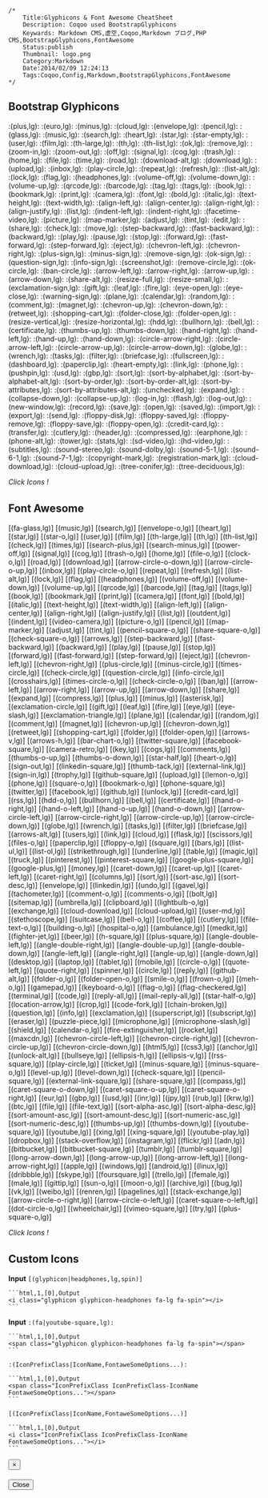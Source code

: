 	/*
		Title:Glyphicons & Font Awesome CheatSheet
		Description: Coqoo used BootstrapGlyphicons
		Keywards: Markdown CMS,虚空,Coqoo,Markdown ブログ,PHP CMS,BootstrapGlyphicons,FontAwesome
		Status:publish
		Thumbnail: logo.png
		Category:Markdown
		Date:2014/02/09 12:24:13
		Tags:Coqoo,Config,Markdown,BootstrapGlyphicons,FontAwesome
	*/

## Bootstrap Glyphicons

:(plus,lg):
:(euro,lg):
:(minus,lg):
:(cloud,lg):
:(envelope,lg):
:(pencil,lg):
:(glass,lg):
:(music,lg):
:(search,lg):
:(heart,lg):
:(star,lg):
:(star-empty,lg):
:(user,lg):
:(film,lg):
:(th-large,lg):
:(th,lg):
:(th-list,lg):
:(ok,lg):
:(remove,lg):
:(zoom-in,lg):
:(zoom-out,lg):
:(off,lg):
:(signal,lg):
:(cog,lg):
:(trash,lg):
:(home,lg):
:(file,lg):
:(time,lg):
:(road,lg):
:(download-alt,lg):
:(download,lg):
:(upload,lg):
:(inbox,lg):
:(play-circle,lg):
:(repeat,lg):
:(refresh,lg):
:(list-alt,lg):
:(lock,lg):
:(flag,lg):
:(headphones,lg):
:(volume-off,lg):
:(volume-down,lg):
:(volume-up,lg):
:(qrcode,lg):
:(barcode,lg):
:(tag,lg):
:(tags,lg):
:(book,lg):
:(bookmark,lg):
:(print,lg):
:(camera,lg):
:(font,lg):
:(bold,lg):
:(italic,lg):
:(text-height,lg):
:(text-width,lg):
:(align-left,lg):
:(align-center,lg):
:(align-right,lg):
:(align-justify,lg):
:(list,lg):
:(indent-left,lg):
:(indent-right,lg):
:(facetime-video,lg):
:(picture,lg):
:(map-marker,lg):
:(adjust,lg):
:(tint,lg):
:(edit,lg):
:(share,lg):
:(check,lg):
:(move,lg):
:(step-backward,lg):
:(fast-backward,lg):
:(backward,lg):
:(play,lg):
:(pause,lg):
:(stop,lg):
:(forward,lg):
:(fast-forward,lg):
:(step-forward,lg):
:(eject,lg):
:(chevron-left,lg):
:(chevron-right,lg):
:(plus-sign,lg):
:(minus-sign,lg):
:(remove-sign,lg):
:(ok-sign,lg):
:(question-sign,lg):
:(info-sign,lg):
:(screenshot,lg):
:(remove-circle,lg):
:(ok-circle,lg):
:(ban-circle,lg):
:(arrow-left,lg):
:(arrow-right,lg):
:(arrow-up,lg):
:(arrow-down,lg):
:(share-alt,lg):
:(resize-full,lg):
:(resize-small,lg):
:(exclamation-sign,lg):
:(gift,lg):
:(leaf,lg):
:(fire,lg):
:(eye-open,lg):
:(eye-close,lg):
:(warning-sign,lg):
:(plane,lg):
:(calendar,lg):
:(random,lg):
:(comment,lg):
:(magnet,lg):
:(chevron-up,lg):
:(chevron-down,lg):
:(retweet,lg):
:(shopping-cart,lg):
:(folder-close,lg):
:(folder-open,lg):
:(resize-vertical,lg):
:(resize-horizontal,lg):
:(hdd,lg):
:(bullhorn,lg):
:(bell,lg):
:(certificate,lg):
:(thumbs-up,lg):
:(thumbs-down,lg):
:(hand-right,lg):
:(hand-left,lg):
:(hand-up,lg):
:(hand-down,lg):
:(circle-arrow-right,lg):
:(circle-arrow-left,lg):
:(circle-arrow-up,lg):
:(circle-arrow-down,lg):
:(globe,lg):
:(wrench,lg):
:(tasks,lg):
:(filter,lg):
:(briefcase,lg):
:(fullscreen,lg):
:(dashboard,lg):
:(paperclip,lg):
:(heart-empty,lg):
:(link,lg):
:(phone,lg):
:(pushpin,lg):
:(usd,lg):
:(gbp,lg):
:(sort,lg):
:(sort-by-alphabet,lg):
:(sort-by-alphabet-alt,lg):
:(sort-by-order,lg):
:(sort-by-order-alt,lg):
:(sort-by-attributes,lg):
:(sort-by-attributes-alt,lg):
:(unchecked,lg):
:(expand,lg):
:(collapse-down,lg):
:(collapse-up,lg):
:(log-in,lg):
:(flash,lg):
:(log-out,lg):
:(new-window,lg):
:(record,lg):
:(save,lg):
:(open,lg):
:(saved,lg):
:(import,lg):
:(export,lg):
:(send,lg):
:(floppy-disk,lg):
:(floppy-saved,lg):
:(floppy-remove,lg):
:(floppy-save,lg):
:(floppy-open,lg):
:(credit-card,lg):
:(transfer,lg):
:(cutlery,lg):
:(header,lg):
:(compressed,lg):
:(earphone,lg):
:(phone-alt,lg):
:(tower,lg):
:(stats,lg):
:(sd-video,lg):
:(hd-video,lg):
:(subtitles,lg):
:(sound-stereo,lg):
:(sound-dolby,lg):
:(sound-5-1,lg):
:(sound-6-1,lg):
:(sound-7-1,lg):
:(copyright-mark,lg):
:(registration-mark,lg):
:(cloud-download,lg):
:(cloud-upload,lg):
:(tree-conifer,lg):
:(tree-deciduous,lg):


<p class="text-center"><i class="fa fa-arrow-up fa-3x"></i></p>
<h6 class="text-center" style="margin-top:0px;"> Click Icons ! </h6>


## Font Awesome

[(fa-glass,lg)]
[(music,lg)]
[(search,lg)]
[(envelope-o,lg)]
[(heart,lg)]
[(star,lg)]
[(star-o,lg)]
[(user,lg)]
[(film,lg)]
[(th-large,lg)]
[(th,lg)]
[(th-list,lg)]
[(check,lg)]
[(times,lg)]
[(search-plus,lg)]
[(search-minus,lg)]
[(power-off,lg)]
[(signal,lg)]
[(cog,lg)]
[(trash-o,lg)]
[(home,lg)]
[(file-o,lg)]
[(clock-o,lg)]
[(road,lg)]
[(download,lg)]
[(arrow-circle-o-down,lg)]
[(arrow-circle-o-up,lg)]
[(inbox,lg)]
[(play-circle-o,lg)]
[(repeat,lg)]
[(refresh,lg)]
[(list-alt,lg)]
[(lock,lg)]
[(flag,lg)]
[(headphones,lg)]
[(volume-off,lg)]
[(volume-down,lg)]
[(volume-up,lg)]
[(qrcode,lg)]
[(barcode,lg)]
[(tag,lg)]
[(tags,lg)]
[(book,lg)]
[(bookmark,lg)]
[(print,lg)]
[(camera,lg)]
[(font,lg)]
[(bold,lg)]
[(italic,lg)]
[(text-height,lg)]
[(text-width,lg)]
[(align-left,lg)]
[(align-center,lg)]
[(align-right,lg)]
[(align-justify,lg)]
[(list,lg)]
[(outdent,lg)]
[(indent,lg)]
[(video-camera,lg)]
[(picture-o,lg)]
[(pencil,lg)]
[(map-marker,lg)]
[(adjust,lg)]
[(tint,lg)]
[(pencil-square-o,lg)]
[(share-square-o,lg)]
[(check-square-o,lg)]
[(arrows,lg)]
[(step-backward,lg)]
[(fast-backward,lg)]
[(backward,lg)]
[(play,lg)]
[(pause,lg)]
[(stop,lg)]
[(forward,lg)]
[(fast-forward,lg)]
[(step-forward,lg)]
[(eject,lg)]
[(chevron-left,lg)]
[(chevron-right,lg)]
[(plus-circle,lg)]
[(minus-circle,lg)]
[(times-circle,lg)]
[(check-circle,lg)]
[(question-circle,lg)]
[(info-circle,lg)]
[(crosshairs,lg)]
[(times-circle-o,lg)]
[(check-circle-o,lg)]
[(ban,lg)]
[(arrow-left,lg)]
[(arrow-right,lg)]
[(arrow-up,lg)]
[(arrow-down,lg)]
[(share,lg)]
[(expand,lg)]
[(compress,lg)]
[(plus,lg)]
[(minus,lg)]
[(asterisk,lg)]
[(exclamation-circle,lg)]
[(gift,lg)]
[(leaf,lg)]
[(fire,lg)]
[(eye,lg)]
[(eye-slash,lg)]
[(exclamation-triangle,lg)]
[(plane,lg)]
[(calendar,lg)]
[(random,lg)]
[(comment,lg)]
[(magnet,lg)]
[(chevron-up,lg)]
[(chevron-down,lg)]
[(retweet,lg)]
[(shopping-cart,lg)]
[(folder,lg)]
[(folder-open,lg)]
[(arrows-v,lg)]
[(arrows-h,lg)]
[(bar-chart-o,lg)]
[(twitter-square,lg)]
[(facebook-square,lg)]
[(camera-retro,lg)]
[(key,lg)]
[(cogs,lg)]
[(comments,lg)]
[(thumbs-o-up,lg)]
[(thumbs-o-down,lg)]
[(star-half,lg)]
[(heart-o,lg)]
[(sign-out,lg)]
[(linkedin-square,lg)]
[(thumb-tack,lg)]
[(external-link,lg)]
[(sign-in,lg)]
[(trophy,lg)]
[(github-square,lg)]
[(upload,lg)]
[(lemon-o,lg)]
[(phone,lg)]
[(square-o,lg)]
[(bookmark-o,lg)]
[(phone-square,lg)]
[(twitter,lg)]
[(facebook,lg)]
[(github,lg)]
[(unlock,lg)]
[(credit-card,lg)]
[(rss,lg)]
[(hdd-o,lg)]
[(bullhorn,lg)]
[(bell,lg)]
[(certificate,lg)]
[(hand-o-right,lg)]
[(hand-o-left,lg)]
[(hand-o-up,lg)]
[(hand-o-down,lg)]
[(arrow-circle-left,lg)]
[(arrow-circle-right,lg)]
[(arrow-circle-up,lg)]
[(arrow-circle-down,lg)]
[(globe,lg)]
[(wrench,lg)]
[(tasks,lg)]
[(filter,lg)]
[(briefcase,lg)]
[(arrows-alt,lg)]
[(users,lg)]
[(link,lg)]
[(cloud,lg)]
[(flask,lg)]
[(scissors,lg)]
[(files-o,lg)]
[(paperclip,lg)]
[(floppy-o,lg)]
[(square,lg)]
[(bars,lg)]
[(list-ul,lg)]
[(list-ol,lg)]
[(strikethrough,lg)]
[(underline,lg)]
[(table,lg)]
[(magic,lg)]
[(truck,lg)]
[(pinterest,lg)]
[(pinterest-square,lg)]
[(google-plus-square,lg)]
[(google-plus,lg)]
[(money,lg)]
[(caret-down,lg)]
[(caret-up,lg)]
[(caret-left,lg)]
[(caret-right,lg)]
[(columns,lg)]
[(sort,lg)]
[(sort-asc,lg)]
[(sort-desc,lg)]
[(envelope,lg)]
[(linkedin,lg)]
[(undo,lg)]
[(gavel,lg)]
[(tachometer,lg)]
[(comment-o,lg)]
[(comments-o,lg)]
[(bolt,lg)]
[(sitemap,lg)]
[(umbrella,lg)]
[(clipboard,lg)]
[(lightbulb-o,lg)]
[(exchange,lg)]
[(cloud-download,lg)]
[(cloud-upload,lg)]
[(user-md,lg)]
[(stethoscope,lg)]
[(suitcase,lg)]
[(bell-o,lg)]
[(coffee,lg)]
[(cutlery,lg)]
[(file-text-o,lg)]
[(building-o,lg)]
[(hospital-o,lg)]
[(ambulance,lg)]
[(medkit,lg)]
[(fighter-jet,lg)]
[(beer,lg)]
[(h-square,lg)]
[(plus-square,lg)]
[(angle-double-left,lg)]
[(angle-double-right,lg)]
[(angle-double-up,lg)]
[(angle-double-down,lg)]
[(angle-left,lg)]
[(angle-right,lg)]
[(angle-up,lg)]
[(angle-down,lg)]
[(desktop,lg)]
[(laptop,lg)]
[(tablet,lg)]
[(mobile,lg)]
[(circle-o,lg)]
[(quote-left,lg)]
[(quote-right,lg)]
[(spinner,lg)]
[(circle,lg)]
[(reply,lg)]
[(github-alt,lg)]
[(folder-o,lg)]
[(folder-open-o,lg)]
[(smile-o,lg)]
[(frown-o,lg)]
[(meh-o,lg)]
[(gamepad,lg)]
[(keyboard-o,lg)]
[(flag-o,lg)]
[(flag-checkered,lg)]
[(terminal,lg)]
[(code,lg)]
[(reply-all,lg)]
[(mail-reply-all,lg)]
[(star-half-o,lg)]
[(location-arrow,lg)]
[(crop,lg)]
[(code-fork,lg)]
[(chain-broken,lg)]
[(question,lg)]
[(info,lg)]
[(exclamation,lg)]
[(superscript,lg)]
[(subscript,lg)]
[(eraser,lg)]
[(puzzle-piece,lg)]
[(microphone,lg)]
[(microphone-slash,lg)]
[(shield,lg)]
[(calendar-o,lg)]
[(fire-extinguisher,lg)]
[(rocket,lg)]
[(maxcdn,lg)]
[(chevron-circle-left,lg)]
[(chevron-circle-right,lg)]
[(chevron-circle-up,lg)]
[(chevron-circle-down,lg)]
[(html5,lg)]
[(css3,lg)]
[(anchor,lg)]
[(unlock-alt,lg)]
[(bullseye,lg)]
[(ellipsis-h,lg)]
[(ellipsis-v,lg)]
[(rss-square,lg)]
[(play-circle,lg)]
[(ticket,lg)]
[(minus-square,lg)]
[(minus-square-o,lg)]
[(level-up,lg)]
[(level-down,lg)]
[(check-square,lg)]
[(pencil-square,lg)]
[(external-link-square,lg)]
[(share-square,lg)]
[(compass,lg)]
[(caret-square-o-down,lg)]
[(caret-square-o-up,lg)]
[(caret-square-o-right,lg)]
[(eur,lg)]
[(gbp,lg)]
[(usd,lg)]
[(inr,lg)]
[(jpy,lg)]
[(rub,lg)]
[(krw,lg)]
[(btc,lg)]
[(file,lg)]
[(file-text,lg)]
[(sort-alpha-asc,lg)]
[(sort-alpha-desc,lg)]
[(sort-amount-asc,lg)]
[(sort-amount-desc,lg)]
[(sort-numeric-asc,lg)]
[(sort-numeric-desc,lg)]
[(thumbs-up,lg)]
[(thumbs-down,lg)]
[(youtube-square,lg)]
[(youtube,lg)]
[(xing,lg)]
[(xing-square,lg)]
[(youtube-play,lg)]
[(dropbox,lg)]
[(stack-overflow,lg)]
[(instagram,lg)]
[(flickr,lg)]
[(adn,lg)]
[(bitbucket,lg)]
[(bitbucket-square,lg)]
[(tumblr,lg)]
[(tumblr-square,lg)]
[(long-arrow-down,lg)]
[(long-arrow-up,lg)]
[(long-arrow-left,lg)]
[(long-arrow-right,lg)]
[(apple,lg)]
[(windows,lg)]
[(android,lg)]
[(linux,lg)]
[(dribbble,lg)]
[(skype,lg)]
[(foursquare,lg)]
[(trello,lg)]
[(female,lg)]
[(male,lg)]
[(gittip,lg)]
[(sun-o,lg)]
[(moon-o,lg)]
[(archive,lg)]
[(bug,lg)]
[(vk,lg)]
[(weibo,lg)]
[(renren,lg)]
[(pagelines,lg)]
[(stack-exchange,lg)]
[(arrow-circle-o-right,lg)]
[(arrow-circle-o-left,lg)]
[(caret-square-o-left,lg)]
[(dot-circle-o,lg)]
[(wheelchair,lg)]
[(vimeo-square,lg)]
[(try,lg)]
[(plus-square-o,lg)]




<p class="text-center"><i class="fa fa-arrow-up fa-3x"></i></p>
<h6 class="text-center" style="margin-top:0px;"> Click Icons ! </h6>



## Custom Icons


**Input** `[(glyphicon|headphones,lg,spin)]`

	```html,1,[0],Output
	<i class="glyphicon glyphicon-headphones fa-lg fa-spin"></i>
	```

**Input** `:(fa|youtube-square,lg):`

	```html,1,[0],Output
	<span class="glyphicon glyphicon-headphones fa-lg fa-spin"></span>
	```

`:(IconPrefixClass|IconName,FontaweSomeOptions...):`

	```html,1,[0],Output
	<span class="IconPrefixClass IconPrefixClass-IconName FontaweSomeOptions..."></span>
	```
`[(IconPrefixClass|IconName,FontaweSomeOptions...)]`

	```html,1,[0],Output
	<i class="IconPrefixClass IconPrefixClass-IconName FontaweSomeOptions..."></i>
	```

<div id="icon-modal" class="modal fade">
	<div class="modal-dialog">
		<div class="modal-content">
			<div class="modal-header">
				<button type="button" class="close" data-dismiss="modal" aria-hidden="true">&times;</button>
				<h4 class="modal-title"></h4>
			</div>
			<div class="modal-body">
				<p></p>
			</div>
			<div class="modal-footer">
				<button type="button" class="btn btn-default" data-dismiss="modal">Close</button>
			</div>
		</div><!-- /.modal-content -->
	</div><!-- /.modal-dialog -->
</div><!-- /.modal -->

<script type="text/javascript">
	$(function(){
		$(".markdown").find("i,span").css({'cursor':'pointer'});
		$(".markdown").find("i,span").hover(
			function(){
				$(this).css({color:"#48fff4"});
			},
			function(){
				$(this).css({color:"#333333"});
			}
		);
		$(".markdown").find("i").click(function(){
			var name = $(this).attr('class').replace('fa fa-','').replace(' fa-lg','').replace(' fa-3x','');
			var classname = $(this).attr('class').replace(' fa-lg','').replace(' fa-3x','');
			modalbody = '<span class="'+classname+'"></span> '+'[('+name+')]&nbsp;&nbsp;&nbsp;&nbsp;<span class="'+classname+' fa-spin"></span> '+'[('+name+',spin)]<br /><span class="'+classname+' fa-lg"></span> '+'[('+name+',lg)]&nbsp;&nbsp;&nbsp;&nbsp;<span class="'+classname+' fa-lg fa-spin"></span> '+'[('+name+',lg,spin)]<br /><span class="'+classname+' fa-2x"></span> '+'[('+name+',2x)]&nbsp;&nbsp;&nbsp;&nbsp;<span class="'+classname+' fa-2x fa-spin"></span> '+'[('+name+',2x,spin)]<br /><span class="'+classname+' fa-3x"></span> '+'[('+name+',3x)]&nbsp;&nbsp;&nbsp;&nbsp;<span class="'+classname+' fa-3x fa-spin"></span> '+'[('+name+',3x,spin)]<br /><span class="'+classname+' fa-4x"></span> '+'[('+name+',4x)]&nbsp;&nbsp;&nbsp;&nbsp;<span class="'+classname+' fa-4x fa-spin"></span> '+'[('+name+',4x,spin)]<br /><span class="'+classname+' fa-5x"></span> '+'[('+name+',5x)]&nbsp;&nbsp;&nbsp;&nbsp;<span class="'+classname+' fa-5x fa-spin"></span> '+'[('+name+',5x,spin)]'

			show_modal('Bootstrap Glyphiton ' + name,modalbody);
		});

		$(".markdown").find("span").click(function(){
			var name = $(this).attr('class').replace('glyphicon glyphicon-','').replace(' fa-lg','').replace(' fa-3x','');
			var classname = $(this).attr('class').replace(' fa-lg','').replace(' fa-3x','');
			modalbody = '<p class="alert alert-warning">If use spin &amp; lg &amp; 2x &amp; 3x &amp; 4x &amp; 5x Options , Require FontAwesome<p><i class="'+classname+'"></i> '+':('+name+'):&nbsp;&nbsp;&nbsp;&nbsp;<i class="'+classname+' fa-spin"></i> '+':('+name+',spin):<br /><i class="'+classname+' fa-lg"></i> '+':('+name+',lg):&nbsp;&nbsp;&nbsp;&nbsp;<i class="'+classname+' fa-lg fa-spin"></i> '+':('+name+',lg,spin):<br /><i class="'+classname+' fa-2x"></i> '+':('+name+',2x):&nbsp;&nbsp;&nbsp;&nbsp;<i class="'+classname+' fa-2x fa-spin"></i> '+':('+name+',2x,spin):<br /><i class="'+classname+' fa-3x"></i> '+':('+name+',3x):&nbsp;&nbsp;&nbsp;&nbsp;<i class="'+classname+' fa-3x fa-spin"></i> '+':('+name+',3x,spin):<br /><i class="'+classname+' fa-4x"></i> '+':('+name+',4x):&nbsp;&nbsp;&nbsp;&nbsp;<i class="'+classname+' fa-4x fa-spin"></i> '+':('+name+',4x,spin):<br /><i class="'+classname+' fa-5x"></i> '+':('+name+',5x):&nbsp;&nbsp;&nbsp;&nbsp;<i class="'+classname+' fa-5x fa-spin"></i> '+':('+name+',5x,spin):'
			
			show_modal('Font Awesome ' + name,modalbody);
		});

		function show_modal(title,body){
			$('#icon-modal').find('.modal-title').text(title);
			$('#icon-modal').find('.modal-body p').html(body);
			$('#icon-modal').modal('show');
		}
	});
</script>